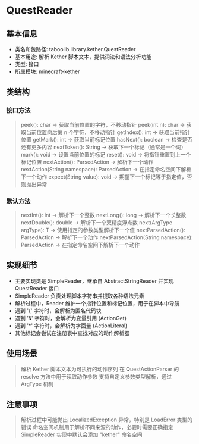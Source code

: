# QuestReader

## 基本信息
- 类名和包路径: taboolib.library.kether.QuestReader
- 基本用途: 解析 Kether 脚本文本，提供词法和语法分析功能
- 类型: 接口
- 所属模块: minecraft-kether

## 类结构
### 接口方法
> peek(): char -> 获取当前位置的字符，不移动指针
> peek(int n): char -> 获取当前位置向后第 n 个字符，不移动指针
> getIndex(): int -> 获取当前指针位置
> getMark(): int -> 获取当前标记位置
> hasNext(): boolean -> 检查是否还有更多内容
> nextToken(): String -> 获取下一个标记（通常是一个词）
> mark(): void -> 设置当前位置的标记
> reset(): void -> 将指针重置到上一个标记位置
> nextAction(): ParsedAction<T> -> 解析下一个动作
> nextAction(String namespace): ParsedAction<T> -> 在指定命名空间下解析下一个动作
> expect(String value): void -> 期望下一个标记等于指定值，否则抛出异常

### 默认方法
> nextInt(): int -> 解析下一个整数
> nextLong(): long -> 解析下一个长整数
> nextDouble(): double -> 解析下一个双精度浮点数
> next(ArgType<T> argType): T -> 使用指定的参数类型解析下一个值
> nextParsedAction(): ParsedAction<?> -> 解析下一个动作
> nextParsedAction(String namespace): ParsedAction<?> -> 在指定命名空间下解析下一个动作

## 实现细节
- 主要实现类是 SimpleReader，继承自 AbstractStringReader 并实现 QuestReader 接口
- SimpleReader 负责处理脚本字符串并提取各种语法元素
- 解析过程中，Reader 维护一个指针位置和标记位置，用于在脚本中导航
- 遇到 '{' 字符时，会解析为匿名代码块
- 遇到 '&' 字符时，会解析为变量引用 (ActionGet)
- 遇到 '*' 字符时，会解析为字面量 (ActionLiteral)
- 其他标记会尝试在注册表中查找对应的动作解析器

## 使用场景
> 解析 Kether 脚本文本为可执行的动作序列
> 在 QuestActionParser 的 resolve 方法中用于读取动作参数
> 支持自定义参数类型解析，通过 ArgType 机制

## 注意事项
> 解析过程中可能抛出 LocalizedException 异常，特别是 LoadError 类型的错误
> 命名空间机制用于解析不同来源的动作，必要时需要正确指定
> SimpleReader 实现中默认会添加 "kether" 命名空间
